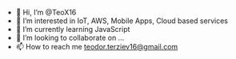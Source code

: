 - 👋 Hi, I’m @TeoX16
- 👀 I’m interested in IoT, AWS, Mobile Apps, Cloud based services
- 🌱 I’m currently learning JavaScript
- 💞️ I’m looking to collaborate on ...
- 📫 How to reach me teodor.terziev16@gmail.com

<!---
TeoX16/TeoX16 is a ✨ special ✨ repository because its `README.md` (this file) appears on your GitHub profile.
You can click the Preview link to take a look at your changes.
--->
